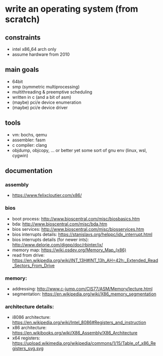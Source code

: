 # write an operating system (from scratch)

## constraints
- intel x86_64 arch only
- assume hardware from 2010

## main goals
- 64bit
- smp (symmetric multiprocessing)
- multithreading & preemptive scheduling
- written in c (and a bit of asm)
- (maybe) pci/e device enumeration
- (maybe) pci/e device driver

## tools
- vm: bochs, qemu
- assembler: fasm
- c compiler: clang
- objdump, objcopy, ... or better yet some sort of gnu env (linux, wsl, cygwin)

## documentation
### assembly
- https://www.felixcloutier.com/x86/

### bios
- boot process: http://www.bioscentral.com/misc/biosbasics.htm
- bda: http://www.bioscentral.com/misc/bda.htm
- bios services: http://www.bioscentral.com/misc/biosservices.htm
- bios interrupts details: https://stanislavs.org/helppc/idx_interrupt.html
- bios interrupts details (for newer ints): http://www.delorie.com/djgpp/doc/rbinter/ix/
- memory map: https://wiki.osdev.org/Memory_Map_(x86)
- read from drive: https://en.wikipedia.org/wiki/INT_13H#INT_13h_AH=42h:_Extended_Read_Sectors_From_Drive

### memory:
- addressing: http://www.c-jump.com/CIS77/ASM/Memory/lecture.html
- segmentation: https://en.wikipedia.org/wiki/X86_memory_segmentation

### architecture details:
- i8086 architecture: https://en.wikipedia.org/wiki/Intel_8086#Registers_and_instruction
- x86 architecture: https://en.wikibooks.org/wiki/X86_Assembly/X86_Architecture
- x64 registers: https://upload.wikimedia.org/wikipedia/commons/1/15/Table_of_x86_Registers_svg.svg